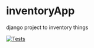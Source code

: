# inventoryApp
django project to inventory things

[![Tests](https://github.com/bartdob/inventoryApp/actions/workflows/testing.yml/badge.svg)](https://github.com/bartdob/inventoryApp/actions/workflows/testing.yml)
